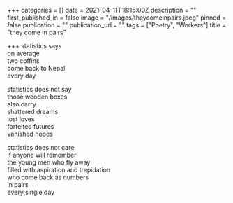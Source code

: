 +++
categories = []
date = 2021-04-11T18:15:00Z
description = ""
first_published_in = false
image = "/images/theycomeinpairs.jpeg"
pinned = false
publication = ""
publication_url = ""
tags = ["Poetry", "Workers"]
title = "they come in pairs"

+++
statistics says  
on average  
two coffins  
come back to Nepal  
every day

statistics does not say  
those wooden boxes  
also carry  
shattered dreams  
lost loves  
forfeited futures  
vanished hopes

statistics does not care  
if anyone will remember  
the young men who fly away  
filled with aspiration and trepidation  
who come back as numbers  
in pairs  
every single day